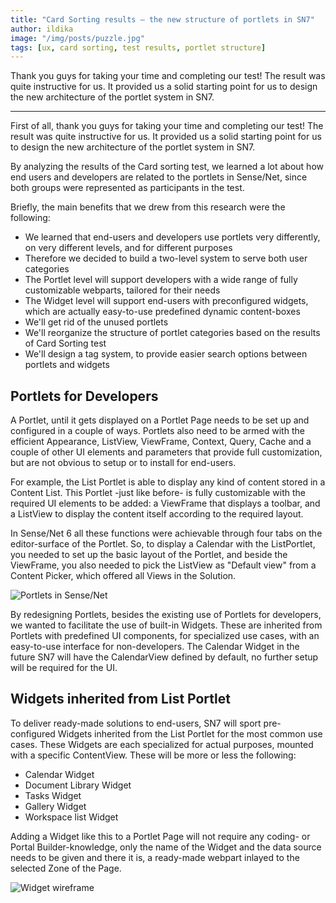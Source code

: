 ```yaml
---
title: "Card Sorting results – the new structure of portlets in SN7"
author: ildika
image: "/img/posts/puzzle.jpg"
tags: [ux, card sorting, test results, portlet structure]
---
```


Thank you guys for taking your time and completing our test! The result was quite instructive for us. It provided us a solid starting point for us to design the new architecture of the portlet system in SN7.

---

First of all, thank you guys for taking your time and completing our test! The result was quite instructive for us. It provided us a solid starting point for us to design the new architecture of the portlet system in SN7.

By analyzing the results of the Card sorting test, we learned a lot about how end users and developers are related to the portlets in Sense/Net, since both groups were represented as participants in the test.

Briefly, the main benefits that we drew from this research were the following:


-   We learned that end-users and developers use portlets very differently, on very different levels, and for different purposes
-   Therefore we decided to build a two-level system to serve both user categories
-   The Portlet level will support developers with a wide range of fully customizable webparts, tailored for their needs
-   The Widget level will support end-users with preconfigured widgets, which are actually easy-to-use predefined dynamic content-boxes
-   We'll get rid of the unused portlets
-   We'll reorganize the structure of portlet categories based on the results of Card Sorting test
-   We'll design a tag system, to provide easier search options between portlets and widgets

## Portlets for Developers

A Portlet, until it gets displayed on a Portlet Page needs to be set up and configured in a couple of ways. Portlets also need to be armed with the efficient Appearance, ListView, ViewFrame, Context, Query, Cache and a couple of other UI elements and parameters that provide full customization, but are not obvious to setup or to install for end-users.

For example, the List Portlet is able to display any kind of content stored in a Content List. This Portlet -just like before- is fully customizable with the required UI elements to be added: a ViewFrame that displays a toolbar, and a ListView to display the content itself according to the required layout.

In Sense/Net 6 all these functions were achievable through four tabs on the editor-surface of the Portlet. So, to display a Calendar with the ListPortlet, you needed to set up the basic layout of the Portlet, and beside the ViewFrame, you also needed to pick the ListView as "Default view" from a Content Picker, which offered all Views in the Solution.

![Portlets in Sense/Net](http://wiki.sensenet.com/images/4/48/ContentListPortlet-props.png "Portlets in Sense/Net")

By redesigning Portlets, besides the existing use of Portlets for developers, we wanted to facilitate the use of built-in Widgets. These are inherited from Portlets with predefined UI components, for specialized use cases, with an easy-to-use interface for non-developers. The Calendar Widget in the future SN7 will have the CalendarView defined by default, no further setup will be required for the UI.

## Widgets inherited from List Portlet

To deliver ready-made solutions to end-users, SN7 will sport pre-configured Widgets inherited from the List Portlet for the most common use cases. These Widgets are each specialized for actual purposes, mounted with a specific ContentView. These will be more or less the following:

-   Calendar Widget
-   Document Library Widget
-   Tasks Widget
-   Gallery Widget
-   Workspace list Widget

Adding a Widget like this to a Portlet Page will not require any coding- or Portal Builder-knowledge, only the name of the Widget and the data source needs to be given and there it is, a ready-made webpart inlayed to the selected Zone of the Page.

![Widget wireframe](http://download.sensenet.com/BlogPostImages/CardSorting/widget-wireframe.jpg "Widget wireframe")

